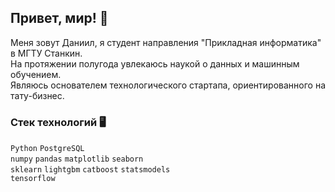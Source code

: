 ## Привет, мир! 👋
Меня зовут Даниил, я студент направления "Прикладная информатика" в МГТУ Станкин.  
На протяжении полугода увлекаюсь наукой о данных и машинным обучением.  
Являюсь основателем технологического стартапа, ориентированного на тату-бизнес.
  
### Стек технологий 🖥
`Python` `PostgreSQL`  
`numpy` `pandas` `matplotlib` `seaborn`  
`sklearn` `lightgbm` `catboost` `statsmodels`  
`tensorflow`
